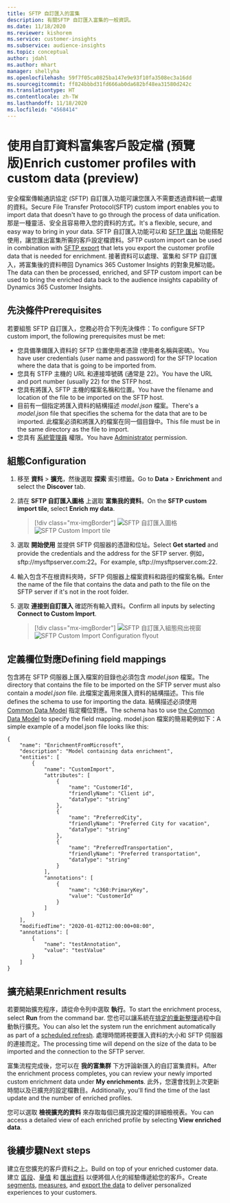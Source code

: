 ```yaml
---
title: SFTP 自訂匯入的富集
description: 有關SFTP 自訂匯入富集的一般資訊。
ms.date: 11/18/2020
ms.reviewer: kishorem
ms.service: customer-insights
ms.subservice: audience-insights
ms.topic: conceptual
author: jdahl
ms.author: mhart
manager: shellyha
ms.openlocfilehash: 59f7f05ca0825ba147e9e93f10fa3508ec3a16dd
ms.sourcegitcommit: ff824bbbd31fd666ab0da682bf48ea31580d242c
ms.translationtype: HT
ms.contentlocale: zh-TW
ms.lasthandoff: 11/18/2020
ms.locfileid: "4568414"
---
```

# <a name="enrich-customer-profiles-with-custom-data-preview"></a><span data-ttu-id="251f8-103">使用自訂資料富集客戶設定檔 (預覽版)</span><span class="sxs-lookup"><span data-stu-id="251f8-103">Enrich customer profiles with custom data (preview)</span></span>

<span data-ttu-id="251f8-104">安全檔案傳輸通訊協定 (SFTP) 自訂匯入功能可讓您匯入不需要透過資料統一處理的資料。</span><span class="sxs-lookup"><span data-stu-id="251f8-104">Secure File Transfer Protocol(SFTP) custom import enables you to import data that doesn't have to go through the process of data unification.</span></span> <span data-ttu-id="251f8-105">那是一種靈活、安全且容易帶入您的資料的方式。</span><span class="sxs-lookup"><span data-stu-id="251f8-105">It's a flexible, secure, and easy way to bring in your data.</span></span> <span data-ttu-id="251f8-106">SFTP 自訂匯入功能可以和 [SFTP 匯出](export-sftp.md) 功能搭配使用，讓您匯出富集所需的客戶設定檔資料。</span><span class="sxs-lookup"><span data-stu-id="251f8-106">SFTP custom import can be used in combination with [SFTP export](export-sftp.md) that lets you export the customer profile data that is needed for enrichment.</span></span> <span data-ttu-id="251f8-107">接著資料可以處理、富集和 SFTP 自訂匯入，將富集後的資料帶回 Dynamics 365 Customer Insights 的對象見解功能。</span><span class="sxs-lookup"><span data-stu-id="251f8-107">The data can then be processed, enriched, and SFTP custom import can be used to bring the enriched data back to the audience insights capability of Dynamics 365 Customer Insights.</span></span>

## <a name="prerequisites"></a><span data-ttu-id="251f8-108">先決條件</span><span class="sxs-lookup"><span data-stu-id="251f8-108">Prerequisites</span></span>

<span data-ttu-id="251f8-109">若要組態 SFTP 自訂匯入，您務必符合下列先決條件：</span><span class="sxs-lookup"><span data-stu-id="251f8-109">To configure SFTP custom import, the following prerequisites must be met:</span></span>

- <span data-ttu-id="251f8-110">您具備準備匯入資料的 SFTP 位置使用者憑證 (使用者名稱與密碼)。</span><span class="sxs-lookup"><span data-stu-id="251f8-110">You have user credentials (user name and password) for the SFTP location where the data that is going to be imported from.</span></span>
- <span data-ttu-id="251f8-111">您具有 STFP 主機的 URL 和連接埠號碼 (通常是 22)。</span><span class="sxs-lookup"><span data-stu-id="251f8-111">You have the URL and port number (usually 22) for the STFP host.</span></span>
- <span data-ttu-id="251f8-112">您具有將匯入 SFTP 主機的檔案名稱和位置。</span><span class="sxs-lookup"><span data-stu-id="251f8-112">You have the filename and location of the file to be imported on the SFTP host.</span></span>
- <span data-ttu-id="251f8-113">目前有一個指定將匯入資料的結構描述 *model.json* 檔案。</span><span class="sxs-lookup"><span data-stu-id="251f8-113">There's a *model.json* file that specifies the schema for the data that are to be imported.</span></span> <span data-ttu-id="251f8-114">此檔案必須和將匯入的檔案在同一個目錄中。</span><span class="sxs-lookup"><span data-stu-id="251f8-114">This file must be in the same directory as the file to import.</span></span>
- <span data-ttu-id="251f8-115">您具有 [系統管理員](permissions.md#administrator) 權限。</span><span class="sxs-lookup"><span data-stu-id="251f8-115">You have [Administrator](permissions.md#administrator) permission.</span></span>

## <a name="configuration"></a><span data-ttu-id="251f8-116">組態</span><span class="sxs-lookup"><span data-stu-id="251f8-116">Configuration</span></span>

1. <span data-ttu-id="251f8-117">移至 **資料** > **擴充**，然後選取 **探索** 索引標籤。</span><span class="sxs-lookup"><span data-stu-id="251f8-117">Go to **Data** > **Enrichment** and select the **Discover** tab.</span></span>

1. <span data-ttu-id="251f8-118">請在 **SFTP 自訂匯入圖格** 上選取 **富集我的資料**。</span><span class="sxs-lookup"><span data-stu-id="251f8-118">On the **SFTP custom import tile**, select **Enrich my data**.</span></span>

   > [!div class="mx-imgBorder"]
   > <span data-ttu-id="251f8-119">![SFTP 自訂匯入圖格](media/SFTP_Custom_Import_tile.png "SFTP 自訂匯入圖格")</span><span class="sxs-lookup"><span data-stu-id="251f8-119">![SFTP Custom Import tile](media/SFTP_Custom_Import_tile.png "SFTP Custom Import tile")</span></span>

1. <span data-ttu-id="251f8-120">選取 **開始使用** 並提供 SFTP 伺服器的憑證和位址。</span><span class="sxs-lookup"><span data-stu-id="251f8-120">Select **Get started** and provide the credentials and the address for the SFTP server.</span></span> <span data-ttu-id="251f8-121">例如，sftp://mysftpserver.com:22。</span><span class="sxs-lookup"><span data-stu-id="251f8-121">For example, sftp://mysftpserver.com:22.</span></span>

1. <span data-ttu-id="251f8-122">輸入包含不在根資料夾時，SFTP 伺服器上檔案資料和路徑的檔案名稱。</span><span class="sxs-lookup"><span data-stu-id="251f8-122">Enter the name of the file that contains the data and path to the file on the SFTP server if it's not in the root folder.</span></span>

1. <span data-ttu-id="251f8-123">選取 **連接到自訂匯入** 確認所有輸入資料。</span><span class="sxs-lookup"><span data-stu-id="251f8-123">Confirm all inputs by selecting **Connect to Custom Import**.</span></span>

   > [!div class="mx-imgBorder"]
   > <span data-ttu-id="251f8-124">![SFTP 自訂匯入組態飛出視窗](media/SFTP_Custom_Import_Configuration_flyout.png "SFTP 自訂匯入組態飛出視窗")</span><span class="sxs-lookup"><span data-stu-id="251f8-124">![SFTP Custom Import Configuration flyout](media/SFTP_Custom_Import_Configuration_flyout.png "SFTP Custom Import Configuration flyout")</span></span>

## <a name="defining-field-mappings"></a><span data-ttu-id="251f8-125">定義欄位對應</span><span class="sxs-lookup"><span data-stu-id="251f8-125">Defining field mappings</span></span> 

<span data-ttu-id="251f8-126">包含將在 SFTP 伺服器上匯入檔案的目錄也必須包含 *model.json* 檔案。</span><span class="sxs-lookup"><span data-stu-id="251f8-126">The directory that contains the file to be imported on the SFTP server must also contain a *model.json* file.</span></span> <span data-ttu-id="251f8-127">此檔案定義用來匯入資料的結構描述。</span><span class="sxs-lookup"><span data-stu-id="251f8-127">This file defines the schema to use for importing the data.</span></span> <span data-ttu-id="251f8-128">結構描述必須使用 [Common Data Model](https://docs.microsoft.com/common-data-model/) 指定欄位對應。</span><span class="sxs-lookup"><span data-stu-id="251f8-128">The schema has to use [the Common Data Model](https://docs.microsoft.com/common-data-model/) to specify the field mapping.</span></span> <span data-ttu-id="251f8-129">model.json 檔案的簡易範例如下：</span><span class="sxs-lookup"><span data-stu-id="251f8-129">A simple example of a model.json file looks like this:</span></span>

```
{
    "name": "EnrichmentFromMicrosoft",
    "description": "Model containing data enrichment",
    "entities": [
        {
            "name": "CustomImport",
            "attributes": [
                {
                    "name": "CustomerId",
                    "friendlyName": "Client id",
                    "dataType": "string"
                },
                {
                    "name": "PreferredCity",
                    "friendlyName": "Preferred City for vacation",
                    "dataType": "string"
                },
                {
                    "name": "PreferredTransportation",
                    "friendlyName": "Preferred transportation",
                    "dataType": "string"
                }
            ],
            "annotations": [
                {
                    "name": "c360:PrimaryKey",
                    "value": "CustomerId"
                }
            ]
        }
    ],
    "modifiedTime": "2020-01-02T12:00:00+08:00",
    "annotations": [
        {
            "name": "testAnnotation",
            "value": "testValue"
        }
    ]
}
```

## <a name="enrichment-results"></a><span data-ttu-id="251f8-130">擴充結果</span><span class="sxs-lookup"><span data-stu-id="251f8-130">Enrichment results</span></span>

<span data-ttu-id="251f8-131">若要開始擴充程序，請從命令列中選取 **執行**。</span><span class="sxs-lookup"><span data-stu-id="251f8-131">To start the enrichment process, select **Run** from the command bar.</span></span> <span data-ttu-id="251f8-132">您也可以讓系統在[排定的重新整理](system.md#schedule-tab)過程中自動執行擴充。</span><span class="sxs-lookup"><span data-stu-id="251f8-132">You can also let the system run the enrichment automatically as part of a [scheduled refresh](system.md#schedule-tab).</span></span> <span data-ttu-id="251f8-133">處理時間將視要匯入資料的大小和 SFTP 伺服器的連接而定。</span><span class="sxs-lookup"><span data-stu-id="251f8-133">The processing time will depend on the size of the data to be imported and the connection to the SFTP server.</span></span>

<span data-ttu-id="251f8-134">富集流程完成後，您可以在 **我的富集群** 下方評論新匯入的自訂富集資料。</span><span class="sxs-lookup"><span data-stu-id="251f8-134">After the enrichment process completes, you can review your newly imported custom enrichment data under **My enrichments**.</span></span> <span data-ttu-id="251f8-135">此外，您還會找到上次更新時間以及已擴充的設定檔數目。</span><span class="sxs-lookup"><span data-stu-id="251f8-135">Additionally, you'll find the time of the last update and the number of enriched profiles.</span></span>

<span data-ttu-id="251f8-136">您可以選取 **檢視擴充的資料** 來存取每個已擴充設定檔的詳細檢視表。</span><span class="sxs-lookup"><span data-stu-id="251f8-136">You can access a detailed view of each enriched profile by selecting **View enriched data**.</span></span>

## <a name="next-steps"></a><span data-ttu-id="251f8-137">後續步驟</span><span class="sxs-lookup"><span data-stu-id="251f8-137">Next steps</span></span>

<span data-ttu-id="251f8-138">建立在您擴充的客戶資料之上。</span><span class="sxs-lookup"><span data-stu-id="251f8-138">Build on top of your enriched customer data.</span></span> <span data-ttu-id="251f8-139">建立 [區段](segments.md)、[量值](measures.md) 和 [匯出資料](export-destinations.md) 以便將個人化的經驗傳遞給您的客戶。</span><span class="sxs-lookup"><span data-stu-id="251f8-139">Create [segments](segments.md), [measures](measures.md), and [export the data](export-destinations.md) to deliver personalized experiences to your customers.</span></span>


